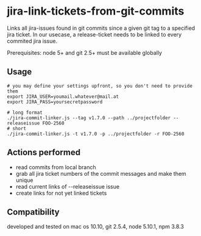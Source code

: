 # jira-link-tickets-from-git-commits

Links all jira-issues found in git commits since a given git tag to a specified jira ticket. In our usecase, a release-ticket needs to be linked to every commited jira issue.

Prerequisites: node 5+ and git 2.5+ must be available globally

## Usage

    # you may define your settings upfront, so you don't need to provide them
    export JIRA_USER=youmail.whatever@mail.at
    export JIRA_PASS=yoursecretpassword

    # long format
    ./jira-commit-linker.js --tag v1.7.0 --path ../projectfolder --releaseissue FOO-2560
    # short
    ./jira-commit-linker.js -t v1.7.0 -p ../projectfolder -r FOO-2560

## Actions performed

- read commits from local branch
- grab all jira ticket numbers of the commit messages and make them unique
- read current links of --releaseissue issue
- create links for not yet linked tickets

## Compatibility

developed and tested on mac os 10.10, git 2.5.4, node 5.10.1, npm 3.8.3
